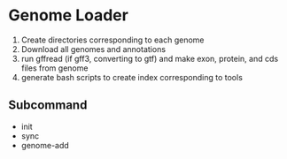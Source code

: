 # Genome Loader

1. Create directories corresponding to each genome
2. Download all genomes and annotations
3. run gffread (if gff3, converting to gtf) and make exon, protein, and cds files from genome
4. generate bash scripts to create index corresponding to tools

## Subcommand

- init
- sync
- genome-add
